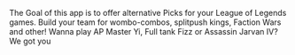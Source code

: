 The Goal of this app is to offer alternative Picks for your League of Legends games. 
Build your team for wombo-combos, splitpush kings, Faction Wars and other!
Wanna play AP Master Yi, Full tank Fizz or Assassin Jarvan IV? We got you